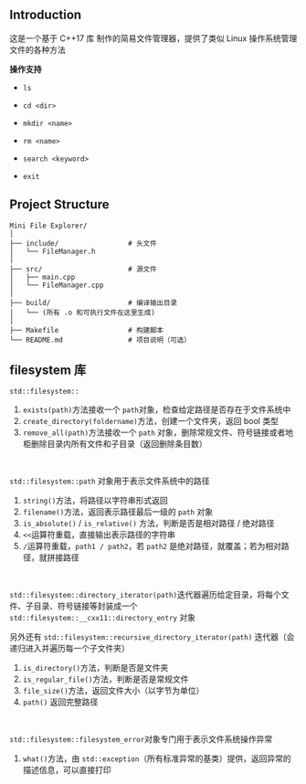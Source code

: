## **Introduction**
这是一个基于 C++17 <filesystem>库 制作的简易文件管理器，提供了类似 Linux 操作系统管理文件的各种方法

**操作支持**
- `ls`
  
- `cd <dir>`
- `mkdir <name>`
- `rm <name>`
- `search <keyword>`
- `exit`

## **Project Structure**
```
Mini File Explorer/
│
├── include/                 # 头文件
│   └── FileManager.h
│
├── src/                     # 源文件
│   ├── main.cpp
│   └── FileManager.cpp
│
├── build/                   # 编译输出目录
│   └── (所有 .o 和可执行文件在这里生成)
│
├── Makefile                 # 构建脚本
└── README.md                # 项目说明（可选）
```

## **filesystem 库**
`std::filesystem::`
1. `exists(path)`方法接收一个 `path`对象，检查给定路径是否存在于文件系统中
2. `create_directory(foldername)`方法，创建一个文件夹，返回 bool 类型
3. `remove_all(path)`方法接收一个 `path` 对象，删除常规文件、符号链接或者地柜删除目录内所有文件和子目录（返回删除条目数）

<br>

`std::filesystem::path` 对象用于表示文件系统中的路径
1. `string()`方法，将路径以字符串形式返回
2. `filename()`方法，返回表示路径最后一级的 `path` 对象
3. `is_absolute()` / `is_relative()` 方法，判断是否是相对路径 / 绝对路径
4. `<<`运算符重载，直接输出表示路径的字符串
5. `/`运算符重载，`path1 / path2`，若 `path2` 是绝对路径，就覆盖；若为相对路径，就拼接路径

<br>

`std::filesystem::directory_iterator(path)`迭代器遍历给定目录，将每个文件、子目录、符号链接等封装成一个 `std::filesystem::__cxx11::directory_entry` 对象

另外还有 `std::filesystem::recursive_directory_iterator(path)` 迭代器（会递归进入并遍历每一个子文件夹）

1. `is_directory()`方法，判断是否是文件夹
2. `is_regular_file()`方法，判断是否是常规文件
3. `file_size()`方法，返回文件大小（以字节为单位）
4. `path()` 返回完整路径

<br>

`std::filesystem::filesystem_error`对象专门用于表示文件系统操作异常
1. `what()`方法，由 `std::exception`（所有标准异常的基类）提供，返回异常的描述信息，可以直接打印